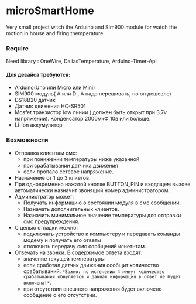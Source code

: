 # microSmartHome
Very small project witch the Arduino and Sim900 module for watch the motion in house and firing themperature.
### Require
Need library : OneWire, DallasTemperature, Arduino-Timer-Api
#### Для девайса требуются:
  + Arduino(Uno или Micro или Mini)
  + SIM900 модуль( А или D , A надо перешивать, но он дешевле)
  + DS18B20 датчик
  + Датчик движения HC-SR501
  + Mosfet транзистор low линии ( должен быть открыт при 3,7v напряжении). Конденсатор 2000мкФ 10в или больше.
  + Li-Ion аккумулятор
### Возможности
 + Отправка клиентам смс: 
    * при понижении температуры ниже указанной
    * при срабатывании датчика движения
    * если пропало сетевое напряжение.
 + Назначение от 1 до 3 клиетов.
 + При одновременно нажатой кнопке BUTTON_PIN  и входящем вызове автоматически назначит звонящий номер администратором.
 +  Администратор может:
    * Получать информацию о состоянии модуля в смс сообщении.
    * Назначать дополнительных клиентов.
    * Назначить минимальное значение температуры для отправки смс предупреждения.
 + С целью отладки можно:
    * подключать устройство к компьютеру и передавать команды модему  и получать его ответы  
    * отключить передачу смс сообщений клиетнтам.
 + Отвечать на звонки. В содержимое ответа входят:
    * значение  текущей температуры
    * если сработал датчик движения сообщит количество срабатываний. `*Важно: по истечении 4 минут количество срабатываний обнуляется и данная информация в ответ не будет включена!*`.
    * при отсутствии внешнего напряжения будет включено сообщение о его отсутствии.
    
